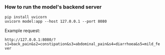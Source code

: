 ### How to run the model's backend server

```
pip install uvicorn
uvicorn model:app --host 127.0.0.1 --port 8080
```

Example request:

`http://127.0.0.1:8080/?s1=back_pain&s2=constipation&s3=abdominal_pain&s4=diarrhoea&s5=mild_fever`
